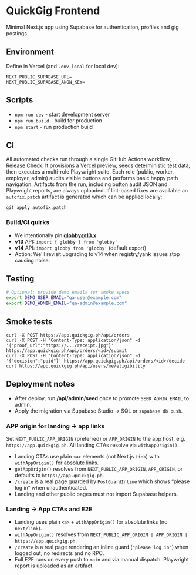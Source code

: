 # QuickGig Frontend

Minimal Next.js app using Supabase for authentication, profiles and gig postings.

## Environment

Define in Vercel (and `.env.local` for local dev):

```
NEXT_PUBLIC_SUPABASE_URL=
NEXT_PUBLIC_SUPABASE_ANON_KEY=
```

## Scripts

- `npm run dev` - start development server
- `npm run build` - build for production
- `npm start` - run production build

## CI

All automated checks run through a single GitHub Actions workflow, [Release Check](.github/workflows/release-check.yml).
It provisions a Vercel preview, seeds deterministic test data, then executes a multi-role Playwright suite.
Each role (public, worker, employer, admin) audits visible buttons and performs basic happy path navigation.
Artifacts from the run, including button audit JSON and Playwright reports, are always uploaded.
If lint-based fixes are available an `autofix.patch` artifact is generated which can be applied locally:

```
git apply autofix.patch
```

### Build/CI quirks

- We intentionally pin **globby@13.x**.
- **v13** API: `import { globby } from 'globby'`
- **v14** API: `import globby from 'globby'` (default export)
- Action: We'll revisit upgrading to v14 when registry/yank issues stop causing noise.

## Testing

```bash
# Optional: provide demo emails for smoke specs
export DEMO_USER_EMAIL="qa-user@example.com"
export DEMO_ADMIN_EMAIL="qa-admin@example.com"
```

## Smoke tests

```
curl -X POST https://app.quickgig.ph/api/orders
curl -X POST -H "Content-Type: application/json" -d '{"proof_url":"https://.../receipt.jpg"}' https://app.quickgig.ph/api/orders/<id>/submit
curl -X POST -H "Content-Type: application/json" -d '{"decision":"paid"}' https://app.quickgig.ph/api/orders/<id>/decide
curl https://app.quickgig.ph/api/users/me/eligibility
```

## Deployment notes

* After deploy, run **/api/admin/seed** once to promote `SEED_ADMIN_EMAIL` to admin.
* Apply the migration via Supabase Studio → SQL or `supabase db push`.

### APP origin for landing → app links
Set `NEXT_PUBLIC_APP_ORIGIN` (preferred) or `APP_ORIGIN` to the app host, e.g. `https://app.quickgig.ph`.
All landing CTAs resolve via `withAppOrigin()`.

- Landing CTAs use plain `<a>` elements (not Next.js `Link`) with `withAppOrigin()` for absolute links.
- `getAppOrigin()` resolves from `NEXT_PUBLIC_APP_ORIGIN`, `APP_ORIGIN`, or defaults to `https://app.quickgig.ph`.
- `/create` is a real page guarded by `PostGuardInline` which shows “please log in” when unauthenticated.
- Landing and other public pages must not import Supabase helpers.

### Landing → App CTAs and E2E
- Landing uses plain `<a>` + `withAppOrigin()` for absolute links (no `next/link`).
- `withAppOrigin()` resolves from `NEXT_PUBLIC_APP_ORIGIN | APP_ORIGIN | https://app.quickgig.ph`.
- `/create` is a real page rendering an inline guard (`"please log in"`) when logged out; no redirects and no RPC.
- Full E2E runs on every push to `main` and via manual dispatch. Playwright report is uploaded as an artifact.

